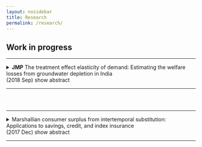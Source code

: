 ```yaml
---
layout: nosidebar
title: Research
permalink: /research/
---
```


## Work in progress

<hr/>
<details title="mwe">
<summary><strong>JMP</strong> The treatment effect elasticity of demand: Estimating the welfare losses from groundwater depletion in India<br/>
(2018 Sep) <ar>show abstract</ar><hr/></summary>
<br/>This paper provides the first estimate of the treatment effect elasticity of demand: a 1% increase in the effect of irrigation on gross revenue causes a 0.7% increase in the share of irrigated land in India. In defining this elasticity, this paper enables the extension of conventional revealed preference approaches to settings without prices. I show that this elasticity is the ratio of treatment on the treated to the difference between two linear instrumental variable estimators (in my context, instrumenting for the effect of irrigation on gross revenue). The first uses an (invalid) instrument for potential outcome under treatment (in my context, climate and soil as an instrument for gross revenue under irrigation). The second uses a conventional instrument for treatment (in my context, hydrogeology as an instrument for irrigation). I use the estimated elasticity to conduct welfare counterfactuals. First, groundwater depletion from 2000-2010 in northwestern India permanently reduced rural welfare by 0.5% of gross agricultural revenue. Second, due to large pumping externalities, observed aggressive subsidies for pumping groundwater reduce farmer welfare in the Peninsular Plateau, as the induced marginal pumping creates larger negative externalities than the value of the transfer. However, much smaller externalities in the Gangetic Plain imply these same subsidies may be justified there by a strong redistributive preference of the social planner.
</details>
<hr style="visibility:hidden;height:12pt" />
<hr/>
<details title="cs">
<summary>Marshallian consumer surplus from intertemporal substitution: Applications to savings, credit, and index insurance<br/>
(2017 Dec) <ar>show abstract</ar><!--include link to paper here, should be href="{{ site.baseurl }}/assets/" with link name "paper"--><hr/></summary>
<br/>The welfare gains from a novel intertemporal substitution technology, such as a new credit or insurance product, are commonly measured using either its effect on a welfare proxy or by estimating a structural model. Using a welfare proxy is often undesirable due to noise in measurement and the challenge of converting estimated effects into a money metric, while structural approaches sometimes require strong functional form assumptions and can be skewed by unexpected moments of the data. In contrast, despite some drawbacks, Marshallian consumer surplus is frequently used as a metric for the welfare gains from access to a new product in a static setting, and with sufficient variation in prices may be relatively easy to precisely estimate. I show that under a broad class of models of dynamic optimization which nest Deaton (1991), Marshallian consumer surplus is a reasonable welfare metric for access to an intertemporal substitution technology. I demonstrate how to calculate it, and apply the approach to three experiments which randomly varied either interest rates or prices: I compare the welfare gains from grants of index insurance in Ghana to their actuarially fair value, I calculate the welfare gains to households from access to a leading MFI in Mexico, and I lower bound the foregone household welfare due to inattention to the Savers' Credit among households in the United States. In all cases, the calculation is straightforward, transparent, and can be represented graphically as a ``welfare triangle''.<br/><br/>
</details>

<script>
function getQueryVariable(variable)
{
       var query = window.location.search.substring(1);
       var vars = query.split("&");
       for (var i=0;i<vars.length;i++) {
               var pair = vars[i].split("=");
               if(pair[0] == variable){return pair[1];}
       }
       return(false);
}
var whichDetailsOpen = getQueryVariable("open");
var detailsCollection = document.getElementsByTagName("details");
function matchDetailsTitle()
{
       for (var i=0;i<detailsCollection.length;i++) {
               var detailsTitle = detailsCollection[i].getAttribute("title");
               if(detailsTitle == whichDetailsOpen){return i;}
       }
       return(-1)
}
var detailsTitle = matchDetailsTitle();
if(detailsTitle+1)
{
document.getElementsByTagName("details")[detailsTitle].setAttribute("open", "open");
//document.getElementsByTagName("details")[detailsTitle].scrollIntoView();
}
</script>


